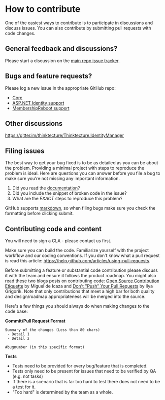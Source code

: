 # How to contribute

One of the easiest ways to contribute is to participate in discussions and discuss issues. You can also contribute by submitting pull requests with code changes.


## General feedback and discussions?
Please start a discussion on the [main repo issue tracker](https://github.com/thinktecture/Thinktecture.IdentityManager/issues).


## Bugs and feature requests?
Please log a new issue in the appropriate GitHub repo:

* [Core](https://github.com/thinktecture/Thinktecture.IdentityServer.v3)
* [ASP.NET Identity support](https://github.com/thinktecture/Thinktecture.IdentityManager.AspNetIdentity)
* [MembershipReboot support](https://github.com/thinktecture/Thinktecture.IdentityManager.MembershipReboot)

## Other discussions
https://gitter.im/thinktecture/Thinktecture.IdentityManager

## Filing issues
The best way to get your bug fixed is to be as detailed as you can be about the problem.
Providing a minimal project with steps to reproduce the problem is ideal.
Here are questions you can answer before you file a bug to make sure you're not missing any important information.

1. Did you read the [documentation](https://github.com/thinktecture/Thinktecture.IdentityManager/wiki)?
2. Did you include the snippet of broken code in the issue?
3. What are the *EXACT* steps to reproduce this problem?

GitHub supports [markdown](http://github.github.com/github-flavored-markdown/), so when filing bugs make sure you check the formatting before clicking submit.


## Contributing code and content
You will need to sign a CLA - please contact us first.

Make sure you can build the code. Familiarize yourself with the project workflow and our coding conventions. If you don't know what a pull request is read this article: https://help.github.com/articles/using-pull-requests.

Before submitting a feature or substantial code contribution please discuss it with the team and ensure it follows the product roadmap. You might also read these two blogs posts on contributing code: [Open Source Contribution Etiquette](http://tirania.org/blog/archive/2010/Dec-31.html) by Miguel de Icaza and [Don't "Push" Your Pull Requests](http://www.igvita.com/2011/12/19/dont-push-your-pull-requests/) by Ilya Grigorik. Note that only contributions that meet a high bar for both quality and design/roadmap appropriateness will be merged into the source.

Here's a few things you should always do when making changes to the code base:

**Commit/Pull Request Format**

```
Summary of the changes (Less than 80 chars)
 - Detail 1
 - Detail 2

#bugnumber (in this specific format)
```

**Tests**

-  Tests need to be provided for every bug/feature that is completed.
-  Tests only need to be present for issues that need to be verified by QA (e.g. not tasks)
-  If there is a scenario that is far too hard to test there does not need to be a test for it.
  - "Too hard" is determined by the team as a whole.

